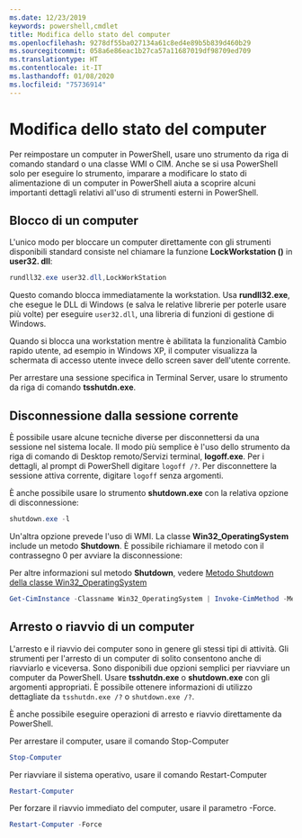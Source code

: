 ```yaml
---
ms.date: 12/23/2019
keywords: powershell,cmdlet
title: Modifica dello stato del computer
ms.openlocfilehash: 9278df55ba027134a61c8ed4e89b5b839d460b29
ms.sourcegitcommit: 058a6e86eac1b27ca57a11687019df98709ed709
ms.translationtype: HT
ms.contentlocale: it-IT
ms.lasthandoff: 01/08/2020
ms.locfileid: "75736914"
---
```

# <a name="changing-computer-state"></a>Modifica dello stato del computer

Per reimpostare un computer in PowerShell, usare uno strumento da riga di comando standard o una classe WMI o CIM.
Anche se si usa PowerShell solo per eseguire lo strumento, imparare a modificare lo stato di alimentazione di un computer in PowerShell aiuta a scoprire alcuni importanti dettagli relativi all'uso di strumenti esterni in PowerShell.

## <a name="locking-a-computer"></a>Blocco di un computer

L'unico modo per bloccare un computer direttamente con gli strumenti disponibili standard consiste nel chiamare la funzione **LockWorkstation ()** in **user32. dll**:

```powershell
rundll32.exe user32.dll,LockWorkStation
```

Questo comando blocca immediatamente la workstation. Usa **rundll32.exe**, che esegue le DLL di Windows (e salva le relative librerie per poterle usare più volte) per eseguire `user32.dll`, una libreria di funzioni di gestione di Windows.

Quando si blocca una workstation mentre è abilitata la funzionalità Cambio rapido utente, ad esempio in Windows XP, il computer visualizza la schermata di accesso utente invece dello screen saver dell'utente corrente.

Per arrestare una sessione specifica in Terminal Server, usare lo strumento da riga di comando **tsshutdn.exe**.

## <a name="logging-off-the-current-session"></a>Disconnessione dalla sessione corrente

È possibile usare alcune tecniche diverse per disconnettersi da una sessione nel sistema locale. Il modo più semplice è l'uso dello strumento da riga di comando di Desktop remoto/Servizi terminal, **logoff.exe**. Per i dettagli, al prompt di PowerShell digitare `logoff /?`. Per disconnettere la sessione attiva corrente, digitare `logoff` senza argomenti.

È anche possibile usare lo strumento **shutdown.exe** con la relativa opzione di disconnessione:

```powershell
shutdown.exe -l
```

Un'altra opzione prevede l'uso di WMI. La classe **Win32_OperatingSystem** include un metodo **Shutdown**.
È possibile richiamare il metodo con il contrassegno 0 per avviare la disconnessione:

Per altre informazioni sul metodo **Shutdown**, vedere [Metodo Shutdown della classe Win32_OperatingSystem](/windows/win32/cimwin32prov/shutdown-method-in-class-win32-operatingsystem)

```powershell
Get-CimInstance -Classname Win32_OperatingSystem | Invoke-CimMethod -MethodName Shutdown
```

## <a name="shutting-down-or-restarting-a-computer"></a>Arresto o riavvio di un computer

L'arresto e il riavvio dei computer sono in genere gli stessi tipi di attività. Gli strumenti per l'arresto di un computer di solito consentono anche di riavviarlo e viceversa. Sono disponibili due opzioni semplici per riavviare un computer da PowerShell. Usare **tsshutdn.exe** o **shutdown.exe** con gli argomenti appropriati. È possibile ottenere informazioni di utilizzo dettagliate da `tsshutdn.exe /?` o `shutdown.exe /?`.

È anche possibile eseguire operazioni di arresto e riavvio direttamente da PowerShell.

Per arrestare il computer, usare il comando Stop-Computer

```powershell
Stop-Computer
```

Per riavviare il sistema operativo, usare il comando Restart-Computer

```powershell
Restart-Computer
```

Per forzare il riavvio immediato del computer, usare il parametro -Force.

```powershell
Restart-Computer -Force
```

